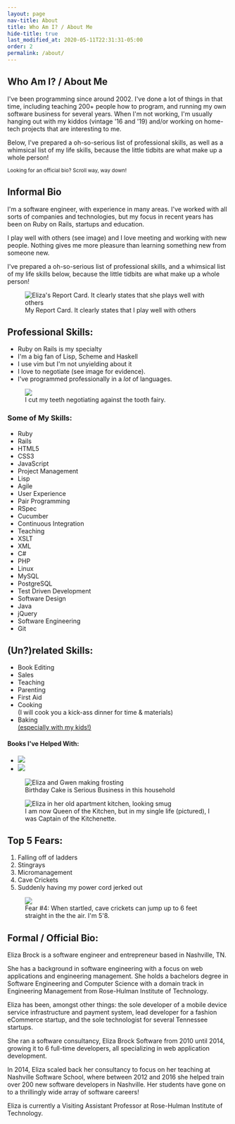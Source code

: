 ```yaml
---
layout: page
nav-title: About
title: Who Am I? / About Me
hide-title: true
last_modified_at: 2020-05-11T22:31:31-05:00
order: 2
permalink: /about/
---
```

<!-- TODO: Use aside tag for the right half content in some areas -->

<section class="low-key">
  <h1>Who Am I? / About Me</h1>
  <p>I've been programming since around 2002. I've done a lot of things in that time, including teaching 200+ people how to program, and running my own software business for several years. When I'm not working, I'm usually hanging out with my kiddos (vintage '16 and '19) and/or working on home-tech projects that are interesting to me.</p>
  <p>Below, I've prepared a oh-so-serious list of professional skills, as well as a whimsical list of my life skills, because the little tidbits are what make up a whole person!</p>

  <!-- TODO: Make this into an aside? -->
  <p><small>Looking for an official bio? Scroll way, way down!</small></p>
</section>

<section>
  <h2>Informal Bio</h2>
	<div class="half">
    <p>I'm a software engineer, with experience in many areas.  I've worked with all sorts of companies and technologies, but my focus in recent years has been on Ruby on Rails, startups and education.</p>
    <p>I play well with others (see image) and I love meeting and working with new people. Nothing gives me more pleasure than learning something new from someone new.</p>
    <p>I've prepared a oh-so-serious list of professional skills, and a whimsical list of my life skills below, because the little tidbits are what make up a whole person!</p>
  </div>
	<div class="half">
    <figure>
      <img src="/images/report_card.jpg" alt="Eliza's Report Card. It clearly states that she plays well with others" />
      <!-- TODO: Style figcaption to be smaller and greyer -->
      <figcaption>My Report Card. It clearly states that I play well with others</figcaption>
    </figure>
  </div>
</section>

<section>
  <h2>Professional Skills:</h2>
	<div class="half">
    <ul>
      <li>Ruby on Rails is my specialty</li>
      <li>I'm a big fan of Lisp, Scheme and Haskell</li>
      <li>I use vim but I'm not unyielding about it</li>
      <li>I love to negotiate (see image for evidence).</li>
      <li>I've programmed professionally in a <em>lot</em> of languages.</li>
    </ul>
  </div>
	<div class="half">
    <figure>
      <img src="/images/tooth-fairy-negotiations.jpg" />
      <figcaption>I cut my teeth negotiating against the tooth fairy.</figcaption>
    </figure>
  </div>
	<div>
    <h3>Some of My Skills:</h3>
    <ul id="skill_set">
      <li>Ruby</li>
      <li>Rails</li>
      <li>HTML5</li>
      <li>CSS3</li>
      <li>JavaScript</li>
      <li>Project Management</li>
      <li>Lisp</li>
      <li>Agile</li>
      <li>User Experience</li>
      <li>Pair Programming</li>
      <li>RSpec</li>
      <li>Cucumber</li>
      <li>Continuous Integration</li>
      <li>Teaching</li>
      <li>XSLT</li>
      <li>XML</li>
      <li>C#</li>
      <li>PHP</li>
      <li>Linux</li>
      <li>MySQL</li>
      <li>PostgreSQL</li>
      <li>Test Driven Development</li>
      <li>Software Design</li>
      <li>Java</li>
      <li>jQuery</li>
      <li>Software Engineering</li>
      <li>Git</li>
    </ul>
  </div>
</section>

<section>
  <h2>(Un?)related Skills:</h2>
	<div class="half">
    <ul>
      <li>Book Editing</li>
      <li>Sales</li>
      <li>Teaching</li>
      <li>Parenting</li>
      <li>First Aid</li>
      <li>Cooking
      <br>
      (I will cook you a kick-ass dinner for time &amp; materials)</li>
      <li>Baking
      <br>
      <a href="https://gwenscookbook.com">(especially with my kids!)</a></li>
    </ul>
    <h4>Books I've Helped With:</h4>
    <ul class="two-up">
      <li><img src="/images/cadenza.jpg" /></li>
      <li><img src="/images/rails3way.jpg" /></li>
    </ul>
  </div>
	<div class="half">
    <figure>
      <img src="/images/baking_fionas_cake_with_gwen.png" alt="Eliza and Gwen making frosting" />
      <figcaption>Birthday Cake is Serious Business in this household</figcaption>
    </figure>
    <figure>
      <img src="/images/eliza-captain-morgan.jpg" alt="Eliza in her old apartment kitchen, looking smug" />
      <figcaption>I am now Queen of the Kitchen, but in my single life (pictured), I was Captain of the Kitchenette.</figcaption>
    </figure>
  </div>
</section>

<section>
  <h2>Top 5 Fears:</h2>
	<div class="half">
    <ol>
      <li>Falling off of ladders</li>
      <li>Stingrays</li>
      <li>Micromanagement</li>
      <li>Cave Crickets</li>
      <li>Suddenly having my power cord jerked out</li>
    </ol>
  </div>
	<div class="half">
    <figure>
      <img src="/images/cave cricket.jpeg" />
      <figcaption>
        Fear #4: When startled, cave crickets can jump up to 6 feet straight in the the air.  I'm 5'8.</figcaption>
    </figure>
  </div>
</section>

<section>
  <h2>Formal / Official Bio:</h2>
  <!-- TODO: Update this based on what I used for my distinguished young alumni application -->

  <p>Eliza Brock is a software engineer and entrepreneur based in Nashville, TN.</p>

  <p>She has a background in software engineering with a focus on web applications and engineering management. She holds a bachelors degree in Software Engineering and Computer Science with a domain track in Engineering Management from Rose-Hulman Institute of Technology.</p>

  <p>Eliza has been, amongst other things: the sole developer of a mobile device service infrastructure and payment system, lead developer for a fashion eCommerce startup, and the sole technologist for several Tennessee startups.</p>

  <p>She ran a software consultancy, Eliza Brock Software from 2010 until 2014, growing it to 6 full-time developers, all specializing in web application development.</p>

  <p>In 2014, Eliza scaled back her consultancy to focus on her teaching at Nashville Software School, where between 2012 and 2016 she helped train over 200 new software developers in Nashville.  Her students have gone on to a thrillingly wide array of software careers!</p>

  <p>Eliza is currently a Visiting Assistant Professor at Rose-Hulman Institute of Technology.</p>
</section>
